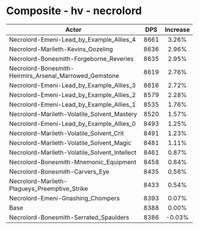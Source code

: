 # Composite - hv - necrolord
| Actor | DPS | Increase |
|---|:---:|:---:|
|Necrolord-Emeni-Lead_by_Example_Allies_4|8661|3.26%|
|Necrolord-Marileth-Kevins_Oozeling|8636|2.96%|
|Necrolord-Bonesmith-Forgeborne_Reveries|8635|2.95%|
|Necrolord-Bonesmith-Heirmirs_Arsenal_Marrowed_Gemstone|8619|2.76%|
|Necrolord-Emeni-Lead_by_Example_Allies_3|8616|2.72%|
|Necrolord-Emeni-Lead_by_Example_Allies_2|8579|2.28%|
|Necrolord-Emeni-Lead_by_Example_Allies_1|8535|1.76%|
|Necrolord-Marileth-Volatile_Solvent_Mastery|8520|1.57%|
|Necrolord-Emeni-Lead_by_Example_Allies_0|8493|1.25%|
|Necrolord-Marileth-Volatile_Solvent_Crit|8491|1.23%|
|Necrolord-Marileth-Volatile_Solvent_Magic|8481|1.11%|
|Necrolord-Marileth-Volatile_Solvent_Intellect|8461|0.87%|
|Necrolord-Bonesmith-Mnemonic_Equipment|8458|0.84%|
|Necrolord-Bonesmith-Carvers_Eye|8435|0.56%|
|Necrolord-Marileth-Plagueys_Preemptive_Strike|8433|0.54%|
|Necrolord-Emeni-Gnashing_Chompers|8393|0.07%|
|Base|8388|0.00%|
|Necrolord-Bonesmith-Serrated_Spaulders|8386|-0.03%|
